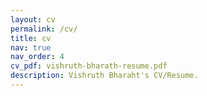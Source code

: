 ```yaml
---
layout: cv
permalink: /cv/
title: cv
nav: true
nav_order: 4
cv_pdf: vishruth-bharath-resume.pdf
description: Vishruth Bharaht's CV/Resume.
---
```

